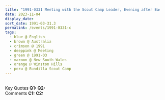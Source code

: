```yaml
---
title: "1991-0331 Meeting with the Scout Camp Leader, Evening after Easter Pūjā, Bundilla Scout Camp, 6 Baden Powell Pl, Winston Hills (35 kms E of Sydney), New South Wales, Australia"
date: 2023-11-04
display_date: 
sort_date: 1991-03-31.3
permalink: /events/1991-0331-c
tags:
  - blue @ English
  - brown @ Australia
  - crimson @ 1991
  - deeppink @ Meeting
  - green @ 1991-03
  - maroon @ New South Wales
  - orange @ Winston Hills
  - peru @ Bundilla Scout Camp
---
```


<br>

<wave-list>
  <list-title color="DarkSeaGreen" width="55">Key Quotes</list-title>
  <list-item color="BlanchedAlmond" width="280"><b>Q1:</b> <i></i></list-item>
  <list-item color="Lavender" width="280"><b>Q2:</b> <i></i></list-item>
</wave-list>

<br>

<wave-list>
  <list-title color="DarkSeaGreen" width="55">Comments</list-title>
  <list-item color="BlanchedAlmond" width="280"><b>C1:</b> <i></i></list-item>
  <list-item color="Lavender" width="280"><b>C2:</b> <i></i></list-item>
</wave-list>
